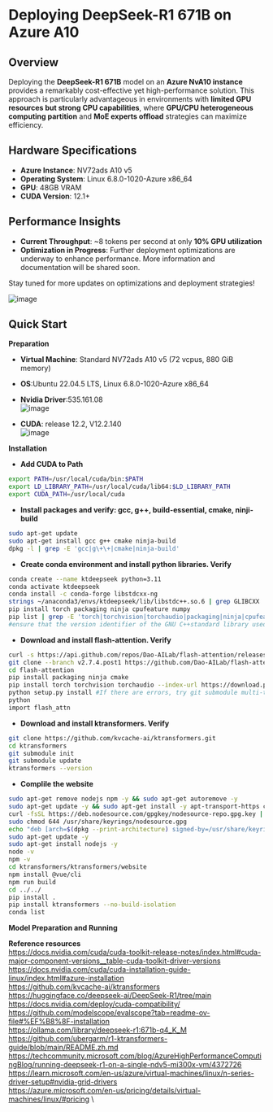 # Deploying DeepSeek-R1 671B on Azure A10

## Overview
Deploying the **DeepSeek-R1 671B** model on an **Azure NvA10 instance** provides a remarkably cost-effective yet high-performance solution. 
This approach is particularly advantageous in environments with **limited GPU resources but strong CPU capabilities**, where **GPU/CPU heterogeneous computing partition** and **MoE experts offload** strategies can maximize efficiency.
## Hardware Specifications
- **Azure Instance**: NV72ads A10 v5
- **Operating System**: Linux 6.8.0-1020-Azure x86_64
- **GPU**: 48GB VRAM
- **CUDA Version**: 12.1+

## Performance Insights
- **Current Throughput**: ~8 tokens per second at only **10% GPU utilization**
- **Optimization in Progress**: Further deployment optimizations are underway to enhance performance. More information and documentation will be shared soon.

Stay tuned for more updates on optimizations and deployment strategies!

![image](https://github.com/user-attachments/assets/0d18299b-4837-4e32-ade6-e55ab7c8eb70)



## Quick Start

**Preparation**
- **Virtual Machine**: Standard NV72ads A10 v5 (72 vcpus, 880 GiB memory)
- **OS**:Ubuntu 22.04.5 LTS, Linux 6.8.0-1020-Azure x86_64
- **Nvidia Driver**:535.161.08 \
![image](https://github.com/user-attachments/assets/7a568c2f-c262-4a29-9a96-8291f5005dea)

- **CUDA**: release 12.2, V12.2.140 \
![image](https://github.com/user-attachments/assets/b40e0b50-cddc-40fd-8138-67bff067426c)



**Installation**
- **Add CUDA to Path**
```bash
export PATH=/usr/local/cuda/bin:$PATH
export LD_LIBRARY_PATH=/usr/local/cuda/lib64:$LD_LIBRARY_PATH
export CUDA_PATH=/usr/local/cuda
```

- **Install packages and verify: gcc, g++, build-essential, cmake, ninji-build**
```bash
sudo apt-get update
sudo apt-get install gcc g++ cmake ninja-build
dpkg -l | grep -E 'gcc|g\+\+|cmake|ninja-build'
```

- **Create conda environment and install python libraries. Verify**
```bash
conda create --name ktdeepseek python=3.11
conda activate ktdeepseek
conda install -c conda-forge libstdcxx-ng
strings ~/anaconda3/envs/ktdeepseek/lib/libstdc++.so.6 | grep GLIBCXX
pip install torch packaging ninja cpufeature numpy
pip list | grep -E 'torch|torchvision|torchaudio|packaging|ninja|cpufeature|numpy'
#ensure that the version identifier of the GNU C++standard library used by Anaconda includes GLIBCXX-3.4.32
```

- **Download and install flash-attention. Verify**
```bash
curl -s https://api.github.com/repos/Dao-AILab/flash-attention/releases | grep "tag_name" | head -1
git clone --branch v2.7.4.post1 https://github.com/Dao-AILab/flash-attention.git
cd flash-attention
pip install packaging ninja cmake
pip install torch torchvision torchaudio --index-url https://download.pytorch.org/whl/cu126
python setup.py install #If there are errors, try git submodule multi-times.
python
import flash_attn
```

- **Download and install ktransformers. Verify**
```bash
git clone https://github.com/kvcache-ai/ktransformers.git
cd ktransformers
git submodule init
git submodule update
ktransformers --version
```

- **Complile the website**
```bash
sudo apt-get remove nodejs npm -y && sudo apt-get autoremove -y
sudo apt-get update -y && sudo apt-get install -y apt-transport-https ca-certificates curl gnupg
curl -fsSL https://deb.nodesource.com/gpgkey/nodesource-repo.gpg.key | sudo gpg --dearmor -o /usr/share/keyrings/nodesource.gpg
sudo chmod 644 /usr/share/keyrings/nodesource.gpg
echo "deb [arch=$(dpkg --print-architecture) signed-by=/usr/share/keyrings/nodesource.gpg] https://deb.nodesource.com/node_23.x nodistro main" | sudo tee /etc/apt/sources.list.d/nodesource.list
sudo apt-get update -y
sudo apt-get install nodejs -y
node -v
npm -v
cd ktransformers/ktransformers/website
npm install @vue/cli
npm run build
cd ../../
pip install .
pip install ktransformers --no-build-isolation
conda list
```

**Model Preparation and Running**



**Reference resources**\
https://docs.nvidia.com/cuda/cuda-toolkit-release-notes/index.html#cuda-major-component-versions__table-cuda-toolkit-driver-versions \
https://docs.nvidia.com/cuda/cuda-installation-guide-linux/index.html#azure-installation \
https://github.com/kvcache-ai/ktransformers \
https://huggingface.co/deepseek-ai/DeepSeek-R1/tree/main \
https://docs.nvidia.com/deploy/cuda-compatibility/ \
https://github.com/modelscope/evalscope?tab=readme-ov-file#%EF%B8%8F-installation \
https://ollama.com/library/deepseek-r1:671b-q4_K_M \
https://github.com/ubergarm/r1-ktransformers-guide/blob/main/README.zh.md \
https://techcommunity.microsoft.com/blog/AzureHighPerformanceComputingBlog/running-deepseek-r1-on-a-single-ndv5-mi300x-vm/4372726 \
https://learn.microsoft.com/en-us/azure/virtual-machines/linux/n-series-driver-setup#nvidia-grid-drivers \
https://azure.microsoft.com/en-us/pricing/details/virtual-machines/linux/#pricing \
